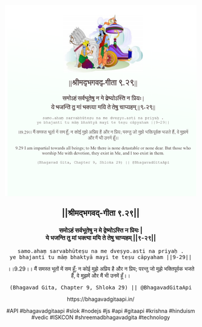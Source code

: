 <img src="../../asset/BG_9_29.png"/>
<center><h2>||श्रीमद्‍भगवद्‍-गीता ९.२९||</h2>
<h3>समोऽहं सर्वभूतेषु न मे द्वेष्योऽस्ति न प्रियः |<br/>ये भजन्ति तु मां भक्त्या मयि ते तेषु चाप्यहम् ||९-२९||</h3>
<pre>samo.ahaṃ sarvabhūteṣu na me dveṣyo.asti na priyaḥ .<br/>ye bhajanti tu māṃ bhaktyā mayi te teṣu cāpyaham ||9-29||</pre>
<p>।।9.29।। मैं समस्त भूतों में सम हूँ; न कोई मुझे अप्रिय है और न प्रिय; परन्तु जो मुझे भक्तिपूर्वक भजते हैं, वे मुझमें और मैं भी उनमें हूँ।।</p>
<pre>(Bhagavad Gita, Chapter 9, Shloka 29) || @BhagavadGitaApi</pre><p>https://bhagavadgitaapi.in/</p><p>#API #bhagavadgitaapi #slok #nodejs #js #api #gitaapi #krishna #hinduism #vedic #ISKCON #shreemadbhagavadgita #technology</p></center>